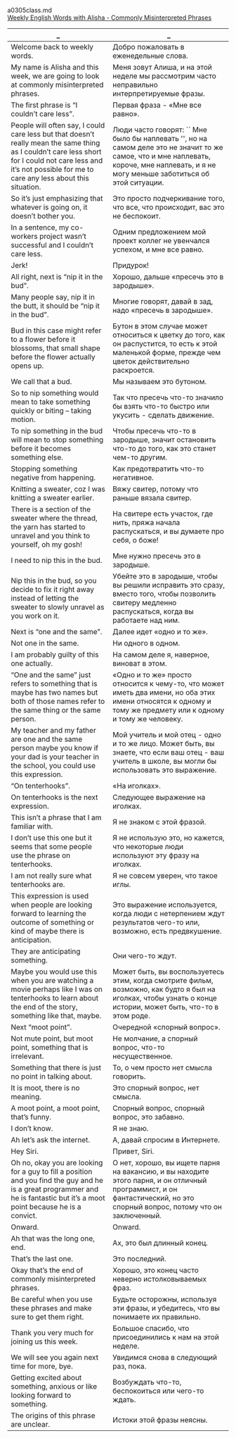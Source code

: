 a0305class.md  
[Weekly English Words with Alisha - Commonly Misinterpreted Phrases](https://www.youtube.com/watch?v=Z7r9e9El8Dw)  




_|_
--|--
Welcome back to weekly words.|Добро пожаловать в еженедельные слова.
My name is Alisha and this week, we are going to look at commonly misinterpreted phrases.|Меня зовут Алиша, и на этой неделе мы рассмотрим часто неправильно интерпретируемые фразы.
The first phrase is “I couldn’t care less”.|Первая фраза - «Мне все равно».
People will often say, I could care less but that doesn’t really mean the same thing as I couldn’t care less short for I could not care less and it’s not possible for me to care any less about this situation.|Люди часто говорят: `` Мне было бы наплевать '', но на самом деле это не значит то же самое, что и мне наплевать, короче, мне наплевать, и я не могу меньше заботиться об этой ситуации.
So it’s just emphasizing that whatever is going on, it doesn’t bother you.|Это просто подчеркивание того, что все, что происходит, вас это не беспокоит.
In a sentence, my co-workers project wasn’t successful and I couldn’t care less.|Одним предложением мой проект коллег не увенчался успехом, и мне все равно.
Jerk!|Придурок!
All right, next is “nip it in the bud”.|Хорошо, дальше «пресечь это в зародыше».
Many people say, nip it in the butt, it should be “nip it in the bud”.|Многие говорят, давай в зад, надо «пресечь в зародыше».
Bud in this case might refer to a flower before it blossoms, that small shape before the flower actually opens up.|Бутон в этом случае может относиться к цветку до того, как он распустится, то есть к этой маленькой форме, прежде чем цветок действительно раскроется.
We call that a bud.|Мы называем это бутоном.
So to nip something would mean to take something quickly or biting – taking motion.|Так что пресечь что-то значило бы взять что-то быстро или укусить - сделать движение.
To nip something in the bud will mean to stop something before it becomes something else.|Чтобы пресечь что-то в зародыше, значит остановить что-то до того, как это станет чем-то другим.
Stopping something negative from happening.|Как предотвратить что-то негативное.
Knitting a sweater, coz I was knitting a sweater earlier.|Вяжу свитер, потому что раньше вязала свитер.
There is a section of the sweater where the thread, the yarn has started to unravel and you think to yourself, oh my gosh!|На свитере есть участок, где нить, пряжа начала распускаться, и вы думаете про себя, о боже!
I need to nip this in the bud.|Мне нужно пресечь это в зародыше.
Nip this in the bud, so you decide to fix it right away instead of letting the sweater to slowly unravel as you work on it.|Убейте это в зародыше, чтобы вы решили исправить это сразу, вместо того, чтобы позволить свитеру медленно распускаться, когда вы работаете над ним.
Next is “one and the same”.|Далее идет «одно и то же».
Not one in the same.|Ни одного в одном.
I am probably guilty of this one actually.|На самом деле я, наверное, виноват в этом.
“One and the same” just refers to something that is maybe has two names but both of those names refer to the same thing or the same person.|«Одно и то же» просто относится к чему-то, что может иметь два имени, но оба этих имени относятся к одному и тому же предмету или к одному и тому же человеку.
My teacher and my father are one and the same person maybe you know if your dad is your teacher in the school, you could use this expression.|Мой учитель и мой отец - одно и то же лицо. Может быть, вы знаете, что если ваш отец - ваш учитель в школе, вы могли бы использовать это выражение.
“On tenterhooks”.|«На иголках».
On tenterhooks is the next expression.|Следующее выражение на иголках.
This isn’t a phrase that I am familiar with.|Я не знаком с этой фразой.
I don’t use this one but it seems that some people use the phrase on tenterhooks.|Я не использую это, но кажется, что некоторые люди используют эту фразу на иголках.
I am not really sure what tenterhooks are.|Я не совсем уверен, что такое иглы.
This expression is used when people are looking forward to learning the outcome of something or kind of maybe there is anticipation.|Это выражение используется, когда люди с нетерпением ждут результатов чего-то или, возможно, есть предвкушение.
They are anticipating something.|Они чего-то ждут.
Maybe you would use this when you are watching a movie perhaps like I was on tenterhooks to learn about the end of the story, something like that, maybe.|Может быть, вы воспользуетесь этим, когда смотрите фильм, возможно, как будто я был на иголках, чтобы узнать о конце истории, может быть, что-то в этом роде.
Next “moot point”.|Очередной «спорный вопрос».
Not mute point, but moot point, something that is irrelevant.|Не молчание, а спорный вопрос, что-то несущественное.
Something that there is just no point in talking about.|То, о чем просто нет смысла говорить.
It is moot, there is no meaning.|Это спорный вопрос, нет смысла.
A moot point, a moot point, that’s funny.|Спорный вопрос, спорный вопрос, это забавно.
I don’t know.|Я не знаю.
Ah let’s ask the internet.|А, давай спросим в Интернете.
Hey Siri.|Привет, Siri.
Oh no, okay you are looking for a guy to fill a position and you find the guy and he is a great programmer and he is fantastic but it’s a moot point because he is a convict.|О нет, хорошо, вы ищете парня на вакансию, и вы находите этого парня, и он отличный программист, и он фантастический, но это спорный вопрос, потому что он заключенный.
Onward.|Onward.
Ah that was the long one, end.|Ах, это был длинный конец.
That’s the last one.|Это последний.
Okay that’s the end of commonly misinterpreted phrases.|Хорошо, это конец часто неверно истолковываемых фраз.
Be careful when you use these phrases and make sure to get them right.|Будьте осторожны, используя эти фразы, и убедитесь, что вы понимаете их правильно.
Thank you very much for joining us this week.|Большое спасибо, что присоединились к нам на этой неделе.
We will see you again next time for more, bye.|Увидимся снова в следующий раз, пока.
Getting excited about something, anxious or like looking forward to something.|Возбуждать что-то, беспокоиться или чего-то ждать.
The origins of this phrase are unclear.|Истоки этой фразы неясны.
